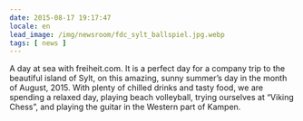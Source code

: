 ```yaml
---
date: 2015-08-17 19:17:47
locale: en
lead_image: /img/newsroom/fdc_sylt_ballspiel.jpg.webp
tags: [ news ]
---
```


A day at sea with freiheit.com. It is a perfect day for a company trip to the beautiful island of Sylt, on this amazing, sunny summer’s day in the month of August, 2015. With plenty of chilled drinks and tasty food, we are spending a relaxed day, playing beach volleyball, trying ourselves at “Viking Chess”, and playing the guitar in the Western part of Kampen.